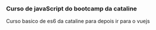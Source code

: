 ### Curso de javaScript do bootcamp da cataline
Curso basico de es6 da cataline para depois ir para o vuejs